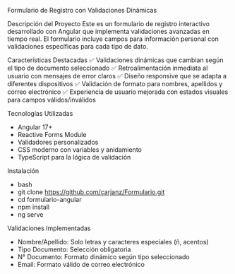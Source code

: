 Formulario de Registro con Validaciones Dinámicas

Descripción del Proyecto
Este es un formulario de registro interactivo desarrollado con Angular que implementa validaciones avanzadas en tiempo real. El formulario incluye campos para información personal con validaciones específicas para cada tipo de dato.

Características Destacadas
✅ Validaciones dinámicas que cambian según el tipo de documento seleccionado
✅ Retroalimentación inmediata al usuario con mensajes de error claros
✅ Diseño responsive que se adapta a diferentes dispositivos
✅ Validación de formato para nombres, apellidos y correo electrónico
✅ Experiencia de usuario mejorada con estados visuales para campos válidos/inválidos

Tecnologías Utilizadas
- Angular 17+
- Reactive Forms Module
- Validadores personalizados
- CSS moderno con variables y anidamiento
- TypeScript para la lógica de validación

Instalación
- bash
- git clone https://github.com/carjanz/Formulario.git
- cd formulario-angular
- npm install
- ng serve

Validaciones Implementadas
- Nombre/Apellido:	Solo letras y caracteres especiales (ñ, acentos)
- Tipo Documento:	Selección obligatoria
- N° Documento:	Formato dinámico según tipo seleccionado
- Email:	Formato válido de correo electrónico
